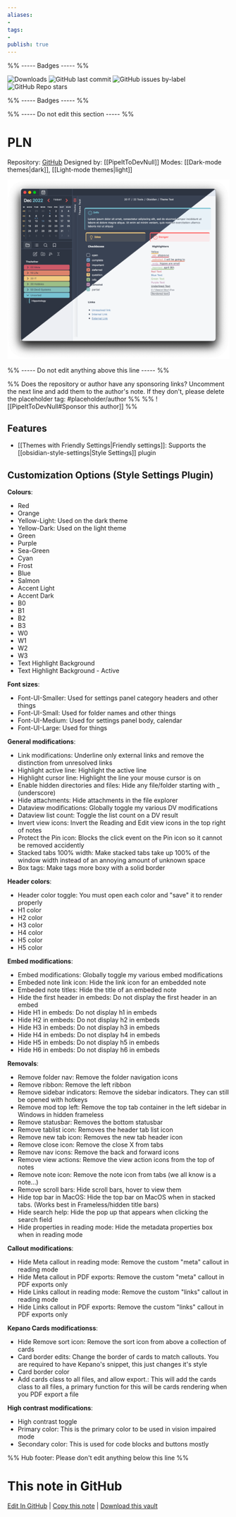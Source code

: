 ```yaml
---
aliases:
- 
tags: 
- 
publish: true
---
```


%% ----- Badges ----- %%

![Downloads](https://img.shields.io/badge/downloads-35208-573E7A?style=for-the-badge&logo=)
![GitHub last commit](https://img.shields.io/github/last-commit/PipeItToDevNull/PLN?color=573E7A&label=last%20update&logo=github&style=for-the-badge)
![GitHub issues by-label](https://img.shields.io/github/issues/PipeItToDevNull/PLN/help%20wanted?color=573E7A&logo=github&style=for-the-badge) 
![GitHub Repo stars](https://img.shields.io/github/stars/PipeItToDevNull/PLN?color=573E7A&logo=github&style=for-the-badge)

%% ----- Badges ----- %%

%% ----- Do not edit this section ----- %%

# PLN

Repository: [GitHub](https://github.com/PipeItToDevNull/PLN)
Designed by: [[PipeItToDevNull]]
Modes: [[Dark-mode themes|dark]], [[Light-mode themes|light]]



![screenshot](https://github.com/PipeItToDevNull/PLN/raw/HEAD/screenshot.png)

%% ----- Do not edit anything above this line ----- %% 

%% Does the repository or author have any sponsoring links? Uncomment the next line and add them to the author's note. If they don't, please delete the placeholder tag: #placeholder/author %%
%% ![[PipeItToDevNull#Sponsor this author]] %%


## Features

- [[Themes with Friendly Settings|Friendly settings]]: Supports the [[obsidian-style-settings|Style Settings]] plugin

## Customization Options (Style Settings Plugin) 

**Colours**: 
- Red
- Orange
- Yellow-Light: Used on the dark theme
- Yellow-Dark: Used on the light theme
- Green
- Purple
- Sea-Green
- Cyan
- Frost
- Blue
- Salmon
- Accent Light
- Accent Dark
- B0
- B1
- B2
- B3
- W0
- W1
- W2
- W3
- Text Highlight Background
- Text Highlight Background - Active

**Font sizes**: 
- Font-UI-Smaller: Used for settings panel category headers and other things
- Font-UI-Small: Used for folder names and other things
- Font-UI-Medium: Used for settings panel body, calendar
- Font-UI-Large: Used for things

**General modifications**: 
- Link modifications: Underline only external links and remove the distinction from unresolved links
- Highlight active line: Highlight the active line
- Highlight cursor line: Highlight the line your mouse cursor is on
- Enable hidden directories and files: Hide any file/folder starting with _ (underscore)
- Hide attachments: Hide attachments in the file explorer
- Dataview modifications: Globally toggle my various DV modifications
- Dataview list count: Toggle the list count on a DV result
- Invert view icons: Invert the Reading and Edit view icons in the top right of notes
- Protect the Pin icon: Blocks the click event on the Pin icon so it cannot be removed accidently
- Stacked tabs 100% width: Make stacked tabs take up 100% of the window width instead of an annoying amount of unknown space
- Box tags: Make tags more boxy with a solid border

**Header colors**: 
- Header color toggle: You must open each color and "save" it to render properly
- H1 color
- H2 color
- H3 color
- H4 color
- H5 color
- H5 color

**Embed modifications**: 
- Embed modifications: Globally toggle my various embed modifications
- Embeded note link icon: Hide the link icon for an embedded note
- Embeded note titles: Hide the title of an embeded note
- Hide the first header in embeds: Do not display the first header in an embed
- Hide H1 in embeds: Do not display h1 in embeds
- Hide H2 in embeds: Do not display h2 in embeds
- Hide H3 in embeds: Do not display h3 in embeds
- Hide H4 in embeds: Do not display h4 in embeds
- Hide H5 in embeds: Do not display h5 in embeds
- Hide H6 in embeds: Do not display h6 in embeds

**Removals**: 
- Remove folder nav: Remove the folder navigation icons
- Remove ribbon: Remove the left ribbon
- Remove sidebar indicators: Remove the sidebar indicators. They can still be opened with hotkeys
- Remove mod top left: Remove the top tab container in the left sidebar in Windows in hidden frameless
- Remove statusbar: Removes the bottom statusbar
- Remove tablist icon: Removes the header tab list icon
- Remove new tab icon: Removes the new tab header icon
- Remove close icon: Remove the close X from tabs
- Remove nav icons: Remove the back and forward icons
- Remove view actions: Remove the view action icons from the top of notes
- Remove note icon: Remove the note icon from tabs (we all know is a note...)
- Remove scroll bars: Hide scroll bars, hover to view them
- Hide top bar in MacOS: Hide the top bar on MacOS when in stacked tabs. (Works best in Frameless/hidden title bars)
- Hide search help: Hide the pop up that appears when clicking the search field
- Hide properties in reading mode: Hide the metadata properties box when in reading mode

**Callout modifications**: 
- Hide Meta callout in reading mode: Remove the custom "meta" callout in reading mode
- Hide Meta callout in PDF exports: Remove the custom "meta" callout in PDF exports only
- Hide Links callout in reading mode: Remove the custom "links" callout in reading mode
- Hide Links callout in PDF exports: Remove the custom "links" callout in PDF exports only

**Kepano Cards modificationss**: 
- Hide Remove sort icon: Remove the sort icon from above a collection of cards
- Card border edits: Change the border of cards to match callouts. You are required to have Kepano's snippet, this just changes it's style
- Card border color
- Add cards class to all files, and allow export.: This will add the cards class to all files, a primary function for this will be cards rendering when you PDF export a file

**High contrast modifications**: 
- High contrast toggle
- Primary color: This is the primary color to be used in vision impaired mode
- Secondary color: This is used for code blocks and buttons mostly


%% Hub footer: Please don't edit anything below this line %%

# This note in GitHub

<span class="git-footer">[Edit In GitHub](https://github.dev/obsidian-community/obsidian-hub/blob/main/02%20-%20Community%20Expansions/02.05%20All%20Community%20Expansions/Themes/PLN.md "git-hub-edit-note") | [Copy this note](https://raw.githubusercontent.com/obsidian-community/obsidian-hub/main/02%20-%20Community%20Expansions/02.05%20All%20Community%20Expansions/Themes/PLN.md "git-hub-copy-note") | [Download this vault](https://github.com/obsidian-community/obsidian-hub/archive/refs/heads/main.zip "git-hub-download-vault") </span>
